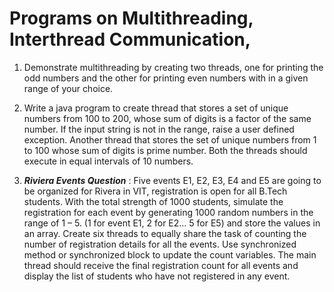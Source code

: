 # Programs on Multithreading, Interthread Communication, 

1. Demonstrate multithreading by creating two threads, one for printing the odd numbers and the other for printing even numbers with in a given range of your choice.

2. Write a java program to create thread that stores a set of unique numbers from 100 to 200, whose sum of digits is a factor of the same number. If the input string is not in the range, raise a user defined exception. Another thread that stores the set of unique numbers from 1 to 100 whose sum of digits is prime number. Both the threads should execute in equal intervals of 10 numbers.

3. ***Riviera Events Question*** : Five events E1, E2, E3, E4 and E5 are going to be organized for Rivera in VIT, registration is open for all B.Tech students. With the total strength of 1000 students, simulate the registration for each event by generating 1000 random numbers in the range of 1 – 5. (1 for event E1, 2 for E2… 5 for E5) and store the values in an array. Create six threads to equally share the task of counting the number of registration details for all the events. Use synchronized method or synchronized block to update the count variables. The main thread should receive the final registration count for all events and display the list of students who have not registered in any event.

